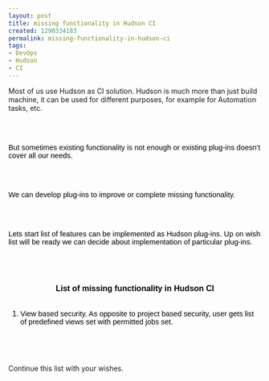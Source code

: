 ```yaml
---
layout: post
title: missing functionality in Hudson CI
created: 1290334183
permalink: missing-functionality-in-hudson-ci
tags:
- DevOps
- Hudson
- CI
---
```

<p>Most of us use Hudson as CI solution. Hudson is much more than just build machine, it can be used for different purposes, for example for Automation tasks, etc.</p>
<div style="margin-top: 0px; margin-right: 0px; margin-bottom: 0px; margin-left: 0px; background-color: transparent; color: rgb(0, 0, 0); line-height: normal; ">
<p>&nbsp;</p>
<p><br />
<span style="font-size: 11pt; font-family: Arial; color: rgb(0, 0, 0); background-color: transparent; font-weight: normal; font-style: normal; text-decoration: none; vertical-align: baseline; white-space: pre-wrap; ">But sometimes existing functionality is not enough or existing plug-ins doesn&rsquo;t cover all our needs.</span></p>
<p>&nbsp;</p>
<p><br />
<span style="font-size: 11pt; font-family: Arial; color: rgb(0, 0, 0); background-color: transparent; font-weight: normal; font-style: normal; text-decoration: none; vertical-align: baseline; white-space: pre-wrap; ">We can develop plug-ins to improve or complete missing functionality.</span></p>
<p>&nbsp;</p>
<p><br />
<span style="font-size: 11pt; font-family: Arial; color: rgb(0, 0, 0); background-color: transparent; font-weight: normal; font-style: normal; text-decoration: none; vertical-align: baseline; white-space: pre-wrap; ">Lets start list of features can be implemented as Hudson plug-ins. Up on wish list will be ready we can decide about implementation of particular plug-ins.</span></p>
<p>&nbsp;</p>
<p>&nbsp;</p>
<p style="text-align: center; margin-top: 0pt; margin-bottom: 0pt; font-family: 'Times New Roman'; font-size: medium; "><span style="font-size: 12pt; font-family: Arial; color: rgb(0, 0, 0); background-color: transparent; font-weight: bold; font-style: normal; text-decoration: none; vertical-align: baseline; white-space: pre-wrap; ">List of missing functionality in Hudson CI</span></p>
<p style="text-align: center; margin-top: 0pt; margin-bottom: 0pt; font-family: 'Times New Roman'; font-size: medium; ">&nbsp;</p>
<ol>
    <li><span style="font-size: 11pt; font-family: Arial; color: rgb(0, 0, 0); background-color: transparent; font-weight: normal; font-style: normal; text-decoration: none; vertical-align: baseline; white-space: pre-wrap; ">View based security. As opposite to project based security, user gets list of predefined views set with permitted jobs set.</span></li>
</ol>
</div>
<p>&nbsp;</p>
<p>&nbsp;</p>
<p>Continue this list with your wishes.</p>

